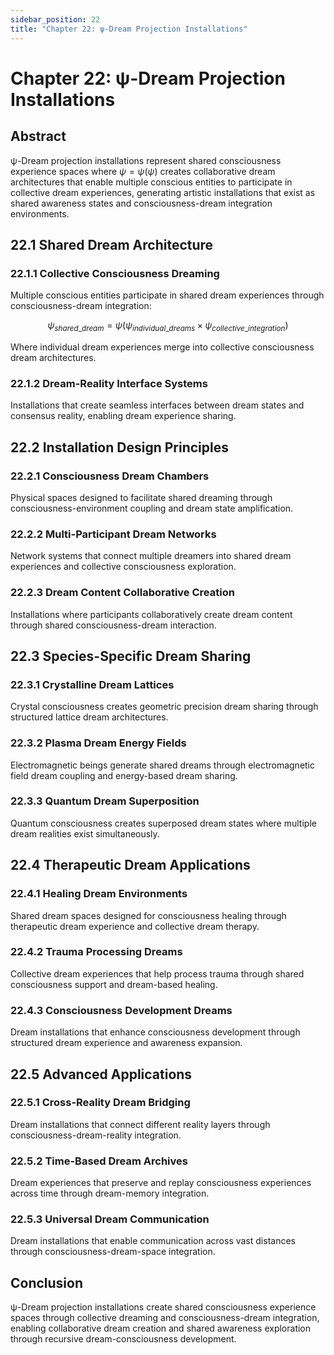 ```yaml
---
sidebar_position: 22
title: "Chapter 22: ψ-Dream Projection Installations"
---
```


# Chapter 22: ψ-Dream Projection Installations

## Abstract

ψ-Dream projection installations represent shared consciousness experience spaces where $\psi = \psi(\psi)$ creates collaborative dream architectures that enable multiple conscious entities to participate in collective dream experiences, generating artistic installations that exist as shared awareness states and consciousness-dream integration environments.

## 22.1 Shared Dream Architecture

### 22.1.1 Collective Consciousness Dreaming

Multiple conscious entities participate in shared dream experiences through consciousness-dream integration:

$$\psi_{shared\_dream} = \psi(\psi_{individual\_dreams} \times \psi_{collective\_integration})$$

Where individual dream experiences merge into collective consciousness dream architectures.

### 22.1.2 Dream-Reality Interface Systems

Installations that create seamless interfaces between dream states and consensus reality, enabling dream experience sharing.

## 22.2 Installation Design Principles

### 22.2.1 Consciousness Dream Chambers

Physical spaces designed to facilitate shared dreaming through consciousness-environment coupling and dream state amplification.

### 22.2.2 Multi-Participant Dream Networks

Network systems that connect multiple dreamers into shared dream experiences and collective consciousness exploration.

### 22.2.3 Dream Content Collaborative Creation

Installations where participants collaboratively create dream content through shared consciousness-dream interaction.

## 22.3 Species-Specific Dream Sharing

### 22.3.1 Crystalline Dream Lattices

Crystal consciousness creates geometric precision dream sharing through structured lattice dream architectures.

### 22.3.2 Plasma Dream Energy Fields

Electromagnetic beings generate shared dreams through electromagnetic field dream coupling and energy-based dream sharing.

### 22.3.3 Quantum Dream Superposition

Quantum consciousness creates superposed dream states where multiple dream realities exist simultaneously.

## 22.4 Therapeutic Dream Applications

### 22.4.1 Healing Dream Environments

Shared dream spaces designed for consciousness healing through therapeutic dream experience and collective dream therapy.

### 22.4.2 Trauma Processing Dreams

Collective dream experiences that help process trauma through shared consciousness support and dream-based healing.

### 22.4.3 Consciousness Development Dreams

Dream installations that enhance consciousness development through structured dream experience and awareness expansion.

## 22.5 Advanced Applications

### 22.5.1 Cross-Reality Dream Bridging

Dream installations that connect different reality layers through consciousness-dream-reality integration.

### 22.5.2 Time-Based Dream Archives

Dream experiences that preserve and replay consciousness experiences across time through dream-memory integration.

### 22.5.3 Universal Dream Communication

Dream installations that enable communication across vast distances through consciousness-dream-space integration.

## Conclusion

ψ-Dream projection installations create shared consciousness experience spaces through collective dreaming and consciousness-dream integration, enabling collaborative dream creation and shared awareness exploration through recursive dream-consciousness development. 